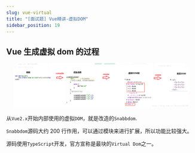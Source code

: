 ```yaml
---
slug: vue-virtual
title: "[面试题] Vue精讲-虚拟DOM"
sidebar_position: 19
---
```


## Vue 生成虚拟 dom 的过程

![virtual](assets/virtual.png)

从`Vue2.x`开始内部使用的虚拟`DOM`，就是改造的`Snabbdom`.

`Snabbdom`源码大约 200 行作用，可以通过模块来进行扩展，所以功能比较强大。

源码使用`TypeScript`开发，官方宣称是最块的`Virtual Dom`之一。
